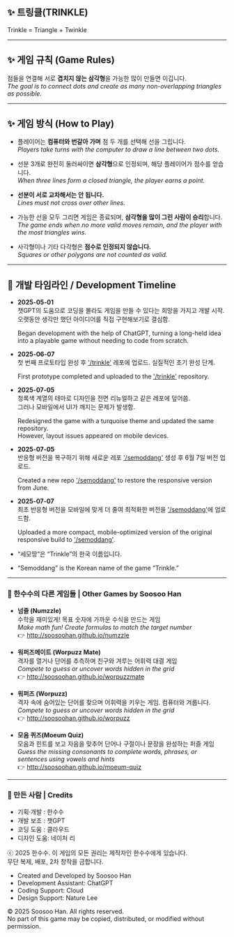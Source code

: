 ## ✨ 트링클(TRINKLE) 

Trinkle = Triangle + Twinkle

---

## ✨ 게임 규칙 (Game Rules)

점들을 연결해 서로 **겹치지 않는 삼각형**을 가능한 많이 만들면 이깁니다.  
_The goal is to connect dots and create as many non-overlapping triangles as possible._

---

## ✨ 게임 방식 (How to Play)

- 플레이어는 **컴퓨터와 번갈아 가며** 점 두 개를 선택해 선을 그립니다.  
  _Players take turns with the computer to draw a line between two dots._

- 선분 3개로 완전히 둘러싸이면 **삼각형**으로 인정되며, 해당 플레이어가 점수를 얻습니다.  
  _When three lines form a closed triangle, the player earns a point._

- **선분이 서로 교차해서는 안 됩니다.**  
  _Lines must not cross over other lines._

- 가능한 선을 모두 그리면 게임은 종료되며, **삼각형을 많이 그린 사람이 승리**합니다.  
  _The game ends when no more valid moves remain, and the player with the most triangles wins._

- 사각형이나 기타 다각형은 **점수로 인정되지 않습니다.**  
  _Squares or other polygons are not counted as valid._

---

## 📅 개발 타임라인 / Development Timeline

- **2025-05-01**  
  챗GPT의 도움으로 코딩을 몰라도 게임을 만들 수 있다는 희망을 가지고 개발 시작.  
  오랫동안 생각만 했던 아이디어를 직접 구현해보기로 결심함.

  Began development with the help of ChatGPT, turning a long-held idea into a playable game without needing to code from scratch.

- **2025-06-07**  
  첫 번째 프로토타입 완성 후 ['/trinkle'](https://soosoohan.github.io/trinkle) 레포에 업로드.  실질적인 초기 완성 단계.

  First prototype completed and uploaded to the ['/trinkle'](https://soosoohan.git.io/trinkle) repository.

- **2025-07-05**  
  청록색 계열의 테마로 디자인을 전면 리뉴얼하고 같은 레포에 덮어씀.  
  그러나 모바일에서 UI가 깨지는 문제가 발생함.

  Redesigned the game with a turquoise theme and updated the same repository.  
  However, layout issues appeared on mobile devices.

- **2025-07-05**  
  반응형 버전을 복구하기 위해 새로운 레포 ['/semoddang'](https://soosoohan.gihub.io/semoddang) 생성 후 6월 7일 버전 업로드.

  Created a new repo ['/semoddang'](https://soosoohan.github.io/semoddang) to restore the responsive version from June.

- **2025-07-07**  
  최초 반응형 버전을 모바일에 맞게 더 줄여 최적화한 버전을 ['/semoddang'](http://soosoohan.github.io/semoddang)에 업로드함.

  Uploaded a more compact, mobile-optimized version of the original responsive build to ['/semoddang'](http://soosoohan.github.io/semoddang).

- “세모땅”은 “Trinkle”의 한국 이름입니다.  
- “Semoddang” is the Korean name of the game “Trinkle.”

---

### 🧪 한수수의 다른 게임들 | Other Games by Soosoo Han

- **넘즐 (Numzzle)**  
  수학을 재미있게! 목표 숫자에 가까운 수식을 만드는 게임  
  *Make math fun! Create formulas to match the target number*  
  👉 http://soosoohan.github.io/numzzle

- **워퍼즈메이트 (Worpuzz Mate)**  
  격자를 열거나 단어를 추측하며 친구와 겨루는 어휘력 대결 게임  
  *Compete to guess or uncover words hidden in the grid*  
  👉 http://soosoohan.github.io/worpuzzmate

- **워퍼즈 (Worpuzz)**  
  격자 속에 숨어있는 단어를 찾으며 어휘력을 키우는 게임. 컴퓨터와 겨룹니다.
  *Compete to guess or uncover words hidden in the grid*  
  👉 http://soosoohan.github.io/worpuzz

- **모음 퀴즈(Moeum Quiz)**  
    모음과 힌트를 보고 자음을 맞추어 단어나 구절이나 문장을 완성하는 퍼즐 게임   
  *Guess the missing consonants to complete words, phrases, or sentences using vowels and hints*    
  👉 http://soosoohan.github.io/moeum-quiz

---

### 👤 만든 사람 | Credits

- 기획·개발 : 한수수  
- 개발 보조 : 챗GPT 
- 코딩 도움 : 클라우드  
- 디자인 도움: 네이처 리

ⓒ 2025 한수수. 이 게임의 모든 권리는 제작자인 한수수에게 있습니다.<br>
 무단 복제, 배포, 2차 창작을 금합니다.

- Created and Developed by Soosoo Han  
- Development Assistant: ChatGPT  
- Coding Support: Cloud  
- Design Support: Nature Lee

<p>© 2025 Soosoo Han. All rights reserved.<br>
    No part of this game may be copied, distributed, or modified without permission.</p>

